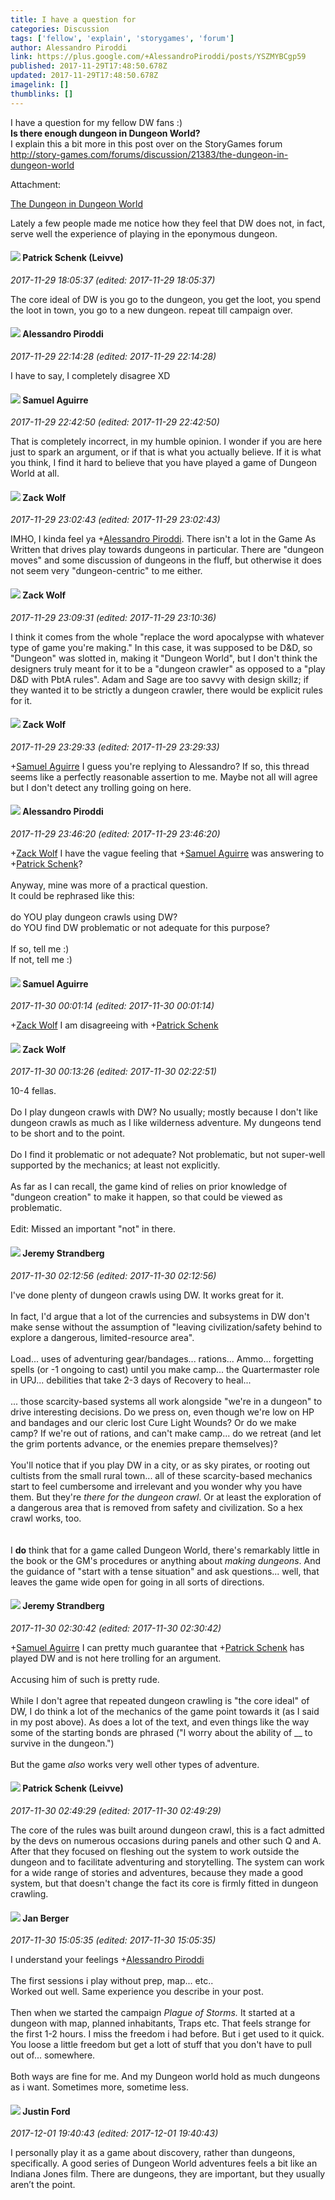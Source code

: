```yaml
---
title: I have a question for
categories: Discussion
tags: ['fellow', 'explain', 'storygames', 'forum']
author: Alessandro Piroddi
link: https://plus.google.com/+AlessandroPiroddi/posts/YSZMYBCgp59
published: 2017-11-29T17:48:50.678Z
updated: 2017-11-29T17:48:50.678Z
imagelink: []
thumblinks: []
---
```


I have a question for my fellow DW fans :)<br /><b>Is there enough dungeon in Dungeon World?</b><br />I explain this a bit more in this post over on the StoryGames forum<br /><a href="http://story-games.com/forums/discussion/21383/the-dungeon-in-dungeon-world" class="ot-anchor">http://story-games.com/forums/discussion/21383/the-dungeon-in-dungeon-world</a>


Attachment:

<a href='http://story-games.com/forums/discussion/21383/the-dungeon-in-dungeon-world'>The Dungeon in Dungeon World</a>


Lately a few people made me notice how they feel that DW does not, in fact, serve well the experience of playing in the eponymous dungeon.
<div id='comment z13eh1mxspi3urz5v04cdrvzfw2qjzkz3jc'>
  <h4><img src='{{site.baseurl}}//images/avatars/117601525779363207299_photo.jpg'> Patrick Schenk (Leivve)</h4>
      <p><cite>2017-11-29 18:05:37 (edited: 2017-11-29 18:05:37)</cite></p>
        <p>The core ideal of DW is you go to the dungeon, you get the loot, you spend the loot in town, you go to a new dungeon. repeat till campaign over.</p>
</div>
        

<div id='comment z13eh1mxspi3urz5v04cdrvzfw2qjzkz3jc'>
  <h4><img src='{{site.baseurl}}//images/avatars/116734471115359752076_photo.jpg'> Alessandro Piroddi</h4>
      <p><cite>2017-11-29 22:14:28 (edited: 2017-11-29 22:14:28)</cite></p>
        <p>I have to say, I completely disagree XD</p>
</div>
        

<div id='comment z13eh1mxspi3urz5v04cdrvzfw2qjzkz3jc'>
  <h4><img src='{{site.baseurl}}//images/avatars/112612444960681229385_photo.jpg'> Samuel Aguirre</h4>
      <p><cite>2017-11-29 22:42:50 (edited: 2017-11-29 22:42:50)</cite></p>
        <p>That is completely incorrect, in my humble opinion. I wonder if you are here just to spark an argument, or if that is what you actually believe. If it is what you think, I find it hard to believe that you have played a game of Dungeon World at all.</p>
</div>
        

<div id='comment z13eh1mxspi3urz5v04cdrvzfw2qjzkz3jc'>
  <h4><img src='{{site.baseurl}}//images/avatars/108945653680373186980_photo.jpg'> Zack Wolf</h4>
      <p><cite>2017-11-29 23:02:43 (edited: 2017-11-29 23:02:43)</cite></p>
        <p>IMHO, I kinda feel ya <span class="proflinkWrapper"><span class="proflinkPrefix">+</span><a class="proflink" href="https://plus.google.com/116734471115359752076" oid="116734471115359752076">Alessandro Piroddi</a></span>. There isn&#39;t a lot in the Game As Written that drives play towards dungeons in particular. There are &quot;dungeon moves&quot; and some discussion of dungeons in the fluff, but otherwise it does not seem very &quot;dungeon-centric&quot; to me either.</p>
</div>
        

<div id='comment z13eh1mxspi3urz5v04cdrvzfw2qjzkz3jc'>
  <h4><img src='{{site.baseurl}}//images/avatars/108945653680373186980_photo.jpg'> Zack Wolf</h4>
      <p><cite>2017-11-29 23:09:31 (edited: 2017-11-29 23:10:36)</cite></p>
        <p>I think it comes from the whole &quot;replace the word apocalypse with whatever type of game you&#39;re making.&quot; In this case, it was supposed to be D&amp;D, so &quot;Dungeon&quot; was slotted in, making it &quot;Dungeon World&quot;, but I don&#39;t think the designers truly meant for it to be a &quot;dungeon crawler&quot; as opposed to a &quot;play D&amp;D with PbtA rules&quot;. Adam and Sage are too savvy with design skillz; if they wanted it to be strictly a dungeon crawler, there would be explicit rules for it.</p>
</div>
        

<div id='comment z13eh1mxspi3urz5v04cdrvzfw2qjzkz3jc'>
  <h4><img src='{{site.baseurl}}//images/avatars/108945653680373186980_photo.jpg'> Zack Wolf</h4>
      <p><cite>2017-11-29 23:29:33 (edited: 2017-11-29 23:29:33)</cite></p>
        <p><span class="proflinkWrapper"><span class="proflinkPrefix">+</span><a class="proflink" href="https://plus.google.com/112612444960681229385" oid="112612444960681229385">Samuel Aguirre</a></span> I guess you&#39;re replying to Alessandro?  If so, this thread seems like a perfectly reasonable assertion to me. Maybe not all will agree but I don&#39;t detect any trolling going on here.</p>
</div>
        

<div id='comment z13eh1mxspi3urz5v04cdrvzfw2qjzkz3jc'>
  <h4><img src='{{site.baseurl}}//images/avatars/116734471115359752076_photo.jpg'> Alessandro Piroddi</h4>
      <p><cite>2017-11-29 23:46:20 (edited: 2017-11-29 23:46:20)</cite></p>
        <p><span class="proflinkWrapper"><span class="proflinkPrefix">+</span><a class="proflink" href="https://plus.google.com/108945653680373186980" oid="108945653680373186980">Zack Wolf</a></span> I have the vague feeling that <span class="proflinkWrapper"><span class="proflinkPrefix">+</span><a class="proflink" href="https://plus.google.com/112612444960681229385" oid="112612444960681229385">Samuel Aguirre</a></span> was answering to <span class="proflinkWrapper"><span class="proflinkPrefix">+</span><a class="proflink" href="https://plus.google.com/117601525779363207299" oid="117601525779363207299">Patrick Schenk</a></span>?<br /><br />Anyway, mine was more of a practical question.<br />It could be rephrased like this:<br /><br />do YOU play dungeon crawls using DW?<br />do YOU find DW problematic or not adequate for this purpose?<br /><br />If so, tell me :)<br />If not, tell me :)</p>
</div>
        

<div id='comment z13eh1mxspi3urz5v04cdrvzfw2qjzkz3jc'>
  <h4><img src='{{site.baseurl}}//images/avatars/112612444960681229385_photo.jpg'> Samuel Aguirre</h4>
      <p><cite>2017-11-30 00:01:14 (edited: 2017-11-30 00:01:14)</cite></p>
        <p><span class="proflinkWrapper"><span class="proflinkPrefix">+</span><a class="proflink" href="https://plus.google.com/108945653680373186980" oid="108945653680373186980">Zack Wolf</a></span> I am disagreeing with <span class="proflinkWrapper"><span class="proflinkPrefix">+</span><a class="proflink" href="https://plus.google.com/117601525779363207299" oid="117601525779363207299">Patrick Schenk</a></span></p>
</div>
        

<div id='comment z13eh1mxspi3urz5v04cdrvzfw2qjzkz3jc'>
  <h4><img src='{{site.baseurl}}//images/avatars/108945653680373186980_photo.jpg'> Zack Wolf</h4>
      <p><cite>2017-11-30 00:13:26 (edited: 2017-11-30 02:22:51)</cite></p>
        <p>10-4 fellas.<br /><br />Do I play dungeon crawls with DW? No usually; mostly because I don&#39;t like dungeon crawls as much as I like wilderness adventure. My dungeons tend to be short and to the point.<br /><br />Do I find it problematic or not adequate? Not problematic, but not super-well supported by the mechanics; at least not explicitly. <br /><br />As far as I can recall, the game kind of relies on prior knowledge of &quot;dungeon creation&quot; to make it happen, so that could be viewed as problematic.<br /><br />Edit: Missed an important &quot;not&quot; in there.</p>
</div>
        

<div id='comment z13eh1mxspi3urz5v04cdrvzfw2qjzkz3jc'>
  <h4><img src='{{site.baseurl}}//images/avatars/102595580176380683252_photo.jpg'> Jeremy Strandberg</h4>
      <p><cite>2017-11-30 02:12:56 (edited: 2017-11-30 02:12:56)</cite></p>
        <p>I&#39;ve done plenty of dungeon crawls using DW. It works great for it.<br /><br />In fact, I&#39;d argue that a lot of the currencies and subsystems in DW don&#39;t make sense without the assumption of &quot;leaving civilization/safety behind to explore a dangerous, limited-resource area&quot;.  <br /><br />Load... uses of adventuring gear/bandages... rations... Ammo... forgetting spells (or -1 ongoing to cast) until you make camp... the Quartermaster role in UPJ... debilities that take 2-3 days of Recovery to heal...<br /><br />... those scarcity-based systems all work alongside &quot;we&#39;re in a dungeon&quot; to drive interesting decisions. Do we press on, even though we&#39;re low on HP and bandages and our cleric lost Cure Light Wounds?  Or do we make camp?  If we&#39;re out of rations, and can&#39;t make camp... do we retreat (and let the grim portents advance, or the enemies prepare themselves)?  <br /><br />You&#39;ll notice that if you play DW in a city, or as sky pirates, or rooting out cultists from the small rural town... all of these scarcity-based mechanics start to feel cumbersome and irrelevant and you wonder why you have them.  But they&#39;re <i>there for the dungeon crawl</i>.  Or at least the exploration of a dangerous area that is removed from safety and civilization. So a hex crawl works, too.<br /><br /><br />I <b>do</b> think that for a game called Dungeon World, there&#39;s remarkably little in the book or the GM&#39;s procedures or anything about <i>making dungeons</i>.  And the guidance of &quot;start with a tense situation&quot; and ask questions... well, that leaves the game wide open for going in all sorts of directions.</p>
</div>
        

<div id='comment z13eh1mxspi3urz5v04cdrvzfw2qjzkz3jc'>
  <h4><img src='{{site.baseurl}}//images/avatars/102595580176380683252_photo.jpg'> Jeremy Strandberg</h4>
      <p><cite>2017-11-30 02:30:42 (edited: 2017-11-30 02:30:42)</cite></p>
        <p><span class="proflinkWrapper"><span class="proflinkPrefix">+</span><a class="proflink" href="https://plus.google.com/112612444960681229385" oid="112612444960681229385">Samuel Aguirre</a></span> I can pretty much guarantee that <span class="proflinkWrapper"><span class="proflinkPrefix">+</span><a class="proflink" href="https://plus.google.com/117601525779363207299" oid="117601525779363207299">Patrick Schenk</a></span> has played DW and is not here trolling for an argument. <br /><br />Accusing him of such is pretty rude.<br /><br />While I don&#39;t agree that repeated dungeon crawling is &quot;the core ideal&quot; of DW, I do think a lot of the mechanics of the game point towards it (as I said in my post above). As does a lot of the text, and even things like the way some of the starting bonds are phrased (&quot;I worry about the ability of __ to survive in the dungeon.&quot;)<br /><br />But the game <i>also</i> works very well other types of adventure.</p>
</div>
        

<div id='comment z13eh1mxspi3urz5v04cdrvzfw2qjzkz3jc'>
  <h4><img src='{{site.baseurl}}//images/avatars/117601525779363207299_photo.jpg'> Patrick Schenk (Leivve)</h4>
      <p><cite>2017-11-30 02:49:29 (edited: 2017-11-30 02:49:29)</cite></p>
        <p>The core of the rules was built around dungeon crawl, this is a fact admitted by the devs on numerous occasions during panels and other such Q and A. After that they focused on fleshing out the system to work outside the dungeon and to facilitate adventuring and storytelling. The system can work for a wide range of stories and adventures, because they made a good system, but that doesn&#39;t change the fact its core is firmly fitted in dungeon crawling.</p>
</div>
        

<div id='comment z13eh1mxspi3urz5v04cdrvzfw2qjzkz3jc'>
  <h4><img src='{{site.baseurl}}//images/avatars/104211893388280500547_photo.jpg'> Jan Berger</h4>
      <p><cite>2017-11-30 15:05:35 (edited: 2017-11-30 15:05:35)</cite></p>
        <p>I understand your feelings <span class="proflinkWrapper"><span class="proflinkPrefix">+</span><a class="proflink" href="https://plus.google.com/116734471115359752076" oid="116734471115359752076">Alessandro Piroddi</a></span><br /><br />The first sessions i play without prep, map... etc.. <br />Worked out well. Same experience you describe in your post.<br /><br />Then when we started the campaign <i>Plague of Storms.</i> It started at a dungeon with map, planned inhabitants, Traps etc. That feels strange for the first 1-2 hours. I miss the freedom i had before. But i get used to it quick. You loose a little freedom but get a lott of stuff that you don&#39;t have to pull out of... somewhere. <br /><br />Both ways are fine for me. And my Dungeon world hold as much dungeons as i want. Sometimes more, sometime less.</p>
</div>
        

<div id='comment z13eh1mxspi3urz5v04cdrvzfw2qjzkz3jc'>
  <h4><img src='{{site.baseurl}}//images/avatars/113111689610329646582_photo.jpg'> Justin Ford</h4>
      <p><cite>2017-12-01 19:40:43 (edited: 2017-12-01 19:40:43)</cite></p>
        <p>I personally play it as a game about discovery, rather than dungeons, specifically. A good series of Dungeon World adventures feels a bit like an Indiana Jones film. There are dungeons, they are important, but they usually aren’t the point.</p>
</div>
        